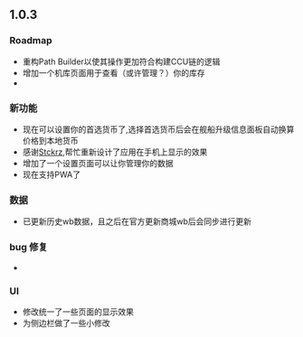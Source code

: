 ## 1.0.3

### Roadmap

- 重构Path Builder以使其操作更加符合构建CCU链的逻辑
- 增加一个机库页面用于查看（或许管理？）你的库存
- 

### 新功能

- 现在可以设置你的首选货币了,选择首选货币后会在舰船升级信息面板自动换算价格到本地货币
- 感谢[Stckrz](https://github.com/Stckrz),帮忙重新设计了应用在手机上显示的效果
- 增加了一个设置页面可以让你管理你的数据
- 现在支持PWA了

### 数据

- 已更新历史wb数据，且之后在官方更新商城wb后会同步进行更新

### bug 修复

- 

### UI

- 修改统一了一些页面的显示效果
- 为侧边栏做了一些小修改
